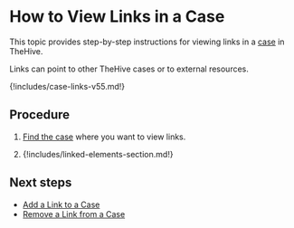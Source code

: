 # How to View Links in a Case

This topic provides step-by-step instructions for viewing links in a [case](../cases/about-cases.md#linking-elements) in TheHive.

Links can point to other TheHive cases or to external resources.

{!includes/case-links-v55.md!}

## Procedure

1. [Find the case](../cases/search-for-cases/find-a-case.md) where you want to view links.

2. {!includes/linked-elements-section.md!}

## Next steps

* [Add a Link to a Case](add-a-link-to-a-case.md)
* [Remove a Link from a Case](remove-a-link-from-a-case.md)
